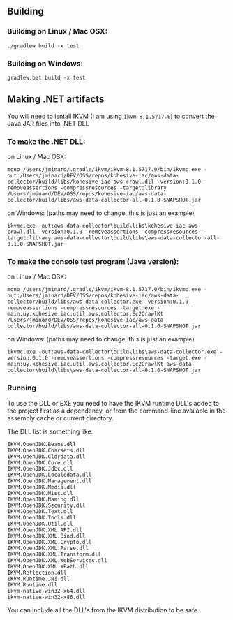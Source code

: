 ## Building

### Building on Linux / Mac OSX:

```
./gradlew build -x test
```

### Building on Windows:

```
gradlew.bat build -x test
```

## Making .NET artifacts

You will need to isntall IKVM (I am using `ikvm-8.1.5717.0`) to convert the Java JAR files into .NET DLL

### To make the .NET DLL:

on Linux / Mac OSX:

```
mono /Users/jminard/.gradle/ikvm/ikvm-8.1.5717.0/bin/ikvmc.exe -out:/Users/jminard/DEV/OSS/repos/kohesive-iac/aws-data-collector/build/libs/kohesive-iac-aws-crawl.dll -version:0.1.0 -removeassertions -compressresources -target:library /Users/jminard/DEV/OSS/repos/kohesive-iac/aws-data-collector/build/libs/aws-data-collector-all-0.1.0-SNAPSHOT.jar
```

on Windows:  (paths may need to change, this is just an example)

```
ikvmc.exe -out:aws-data-collector\build\libs\kohesive-iac-aws-crawl.dll -version:0.1.0 -removeassertions -compressresources -target:library aws-data-collector\build\libs\aws-data-collector-all-0.1.0-SNAPSHOT.jar
```

### To make the console test program (Java version):


on Linux / Mac OSX:

```
mono /Users/jminard/.gradle/ikvm/ikvm-8.1.5717.0/bin/ikvmc.exe -out:/Users/jminard/DEV/OSS/repos/kohesive-iac/aws-data-collector/build/libs/aws-data-collector.exe -version:0.1.0 -removeassertions -compressresources -target:exe -main:uy.kohesive.iac.util.aws.collector.Ec2CrawlKt /Users/jminard/DEV/OSS/repos/kohesive-iac/aws-data-collector/build/libs/aws-data-collector-all-0.1.0-SNAPSHOT.jar
```

on Windows:  (paths may need to change, this is just an example)

```
ikvmc.exe -out:aws-data-collector\build\libs\aws-data-collector.exe -version:0.1.0 -removeassertions -compressresources -target:exe -main:uy.kohesive.iac.util.aws.collector.Ec2CrawlKt aws-data-collector\build\libs\aws-data-collector-all-0.1.0-SNAPSHOT.jar
```

### Running
  
To use the DLL or EXE you need to have the IKVM runtime DLL's added to the project first as
a dependency, or from the command-line available in the assembly cache or current directory.

The DLL list is something like:

```
IKVM.OpenJDK.Beans.dll
IKVM.OpenJDK.Charsets.dll
IKVM.OpenJDK.Cldrdata.dll
IKVM.OpenJDK.Core.dll
IKVM.OpenJDK.Jdbc.dll
IKVM.OpenJDK.Localedata.dll
IKVM.OpenJDK.Management.dll
IKVM.OpenJDK.Media.dll
IKVM.OpenJDK.Misc.dll
IKVM.OpenJDK.Naming.dll
IKVM.OpenJDK.Security.dll
IKVM.OpenJDK.Text.dll
IKVM.OpenJDK.Tools.dll
IKVM.OpenJDK.Util.dll
IKVM.OpenJDK.XML.API.dll
IKVM.OpenJDK.XML.Bind.dll
IKVM.OpenJDK.XML.Crypto.dll
IKVM.OpenJDK.XML.Parse.dll
IKVM.OpenJDK.XML.Transform.dll
IKVM.OpenJDK.XML.WebServices.dll
IKVM.OpenJDK.XML.XPath.dll
IKVM.Reflection.dll
IKVM.Runtime.JNI.dll
IKVM.Runtime.dll
ikvm-native-win32-x64.dll
ikvm-native-win32-x86.dll
```
             
You can include all the DLL's from the IKVM distribution to be safe.                                                                                             
